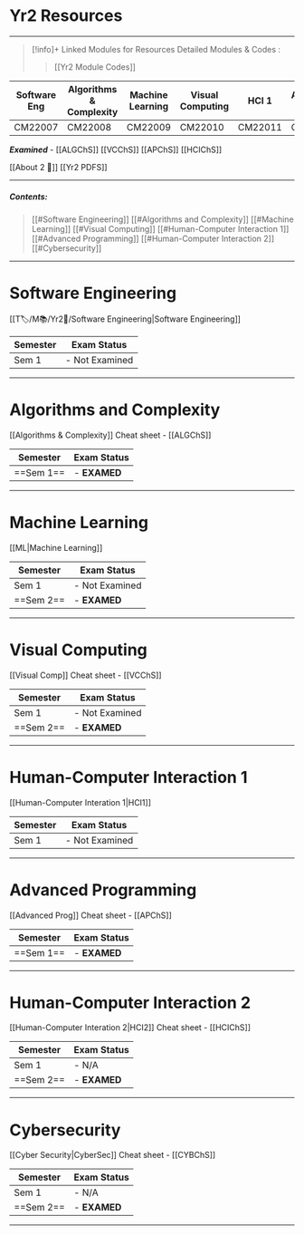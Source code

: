 # Yr2 Resources 
---
> [!info]+ Linked Modules for Resources
> Detailed Modules & Codes : 
> > [[Yr2 Module Codes]]
> 
| Software Eng | Algorithms & Complexity | Machine Learning | Visual Computing | HCI 1    | Advanced Prog | HCI 2    | Cybersecurity |
| ------------ | ----------------------- | ---------------- | ---------------- | -------- | ------------- | -------- | ------------- |
| CM22007     | CM22008                | CM22009         | CM22010         | CM22011 | CM22012      | CM22013 | CM22014      |

***Examined*** - [[ALGChS]]  [[VCChS]]  [[APChS]] [[HCIChS]] 

[[About 2 📘]]
[[Yr2 PDFS]]

---
##### Contents: 
> [[#Software Engineering]]
> [[#Algorithms and Complexity]]
> [[#Machine Learning]]
> [[#Visual Computing]]
> [[#Human-Computer Interaction 1]]
> [[#Advanced Programming]]
> [[#Human-Computer Interaction 2]]
> [[#Cybersecurity]]

--- 

# Software Engineering
[[T🏷️/M📚/Yr2📘/Software Engineering|Software Engineering]]

| Semester | Exam Status    |
| -------- | -------------- |
| Sem 1    | - Not Examined |


---
# Algorithms and Complexity
[[Algorithms & Complexity]]
Cheat sheet - [[ALGChS]]

| Semester  | Exam Status  |
| --------- | ------------ |
| ==Sem 1== | - **EXAMED** |


---
# Machine Learning
[[ML|Machine Learning]]

| Semester  | Exam Status    |
| --------- | -------------- |
| Sem 1     | - Not Examined |
| ==Sem 2== | - **EXAMED**   |

---
# Visual Computing
[[Visual Comp]]
Cheat sheet - [[VCChS]]

| Semester  | Exam Status    |
| --------- | -------------- |
| Sem 1     | - Not Examined |
| ==Sem 2== | - **EXAMED**   |

---
# Human-Computer Interaction 1
[[Human-Computer Interation 1|HCI1]]

| Semester | Exam Status    |
| -------- | -------------- |
| Sem 1    | - Not Examined |

---
# Advanced Programming
[[Advanced Prog]]
Cheat sheet - [[APChS]]

| Semester  | Exam Status    |
| --------- | -------------- |
| ==Sem 1== | - **EXAMED**   |


---
# Human-Computer Interaction 2
[[Human-Computer Interation 2|HCI2]]
Cheat sheet - [[HCIChS]]

| Semester  | Exam Status  |
| --------- | ------------ |
| Sem 1     | - N/A        |
| ==Sem 2== | - **EXAMED** |

---
# Cybersecurity
[[Cyber Security|CyberSec]]
Cheat sheet - [[CYBChS]]

| Semester  | Exam Status  |
| --------- | ------------ |
| Sem 1     | - N/A        |
| ==Sem 2== | - **EXAMED** |

---


